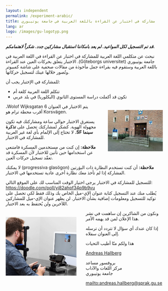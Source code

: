 ```yaml
---
layout: independent
permalink: /experiment-arabic/
title: مشاركة في اختبار عن القراءة باللغة العربية في جامعة يوتيبوري
lang: ar
logo: /images/gu-logotyp.png
---
```


***قد تم التسجيل لكل المواعيد. لم يعد بامكاننا استقبال مشاركين جدد. شكراً لاهتمامكم.***

نبحث عن متكلمي اللغة العربية للمشاركة في اختبار عن القراءة في اللغة العربية في
جامعة يوتيبوري <span dir="rtl">(Göteborgs&nbsp;universitet)</span>. الاختبار
يتعلق بحركات العين عند القراءة باللغة العربية وستقوم فيه بقراءة جمل
مأخوذة من مقالات صحفية على شاشة كمبيوتر وتُصور خلالها عينك لتسجيل حركاتها.

للمشاركة في الإختبار يجب أن:

  - تتكلم اللغة العربية كلغة أم
  - تكون قد أكملت دراسة المستوى الثانوي (البكلوريا) في بلد عربي

<img style="width: 35%; float: right; padding-left: 30px; padding-bottom: 20px; padding-top: 20px" src="/images/gamlahovratten.jpg">
يتم الاختبار في العنوان <span
dir="ltr">Wolof&nbsp;Wijksgatan&nbsp;6</span>، أقرب محطة ترام هو <span
dir="ltr">Korsvägen</span>.

يستغرق الاختبار حوالي ساعة 
ومشاركتك فيه تكون مجهولة الهوية. كشكر لمشاركتك تحصل على **تذكرة سينما&nbsp;<span
dir='ltr'>SF</span>.** لا تحتاج إلى الإلمام بأي لغة
غير العربية للمشاركة في الاختبار.

**ملاحظة:** إن كنت من مستخدمين المسكرة فامتنعي عن استخدامها حين تأتين للاختبار لأن
المسكرة قد تعقّد تسجيل حركات العين.

**ملاحظة:** أن كنت تستخدم النظارة ذات البؤرتين <span
dir="ltr">(progressiva&nbsp;glasögon)</span> لا يمكنك المشاركة إذا لم تأخذ معك
نظارة أخرى عادية تستخدمها في الاختبار.


للتسجيل للمشاركة في الاختبار يرجى اختيار الوقت المناسب لك على الموقع التالي:  
<https://doodle.com/poll/yi82ahpf34p9b9vu>  
يُطلب منك عند التسجيل كتابة عنوان الإي-ميل الخاص بك وذلك فقط لكي تحصل على توكيد
للتسجيل ومعلومات إضافية بشأن الاختبار. لن يظهر عنوان الإي-ميل للمشاركين اللآخرين ولن يُحتفظ به بعد الاختبار.


<img style="width: 45%; float: left; padding-right: 30px; padding-bottom: 20px; padding-top: 20px" src="/images/eyelinksetup.png">
ونكون من الشاكرين إن ساهمت في نشر هذا الإعلان لمن قد يهمه الأمر.

إذا كان عندك أي سؤال لا تتردد أن ترسله إلى العنوان سفلاه.


هذا ولكم منّا أطيب التحيات 

[<span dir="rtl">Andreas Hallberg</span>](https://sprak.gu.se/om/personal?userId=xhalaa)

بروفسور مساعد  
مركز اللغات والآداب  
جامعة يوتيبوري  

<mailto:andreas.hallberg@sprak.gu.se>

